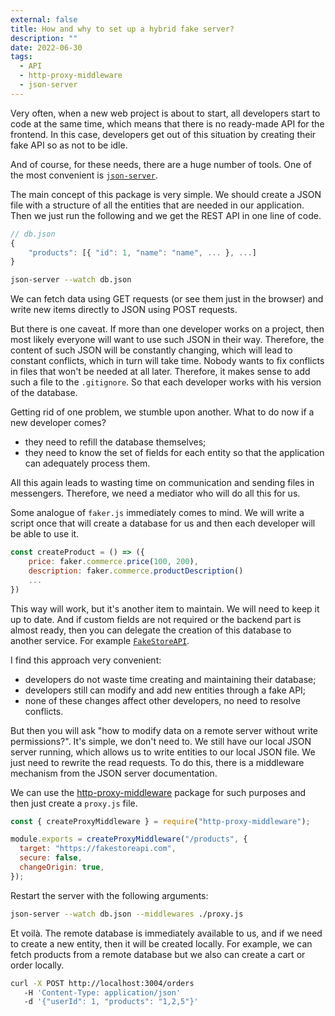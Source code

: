 ```yaml
---
external: false
title: How and why to set up a hybrid fake server?
description: ""
date: 2022-06-30
tags:
  - API
  - http-proxy-middleware
  - json-server
---
```


Very often, when a new web project is about to start, all developers start to code at the same time, which means that there is no ready-made API for the frontend. In this case, developers get out of this situation by creating their fake API so as not to be idle.

And of course, for these needs, there are a huge number of tools. One of the most convenient is [`json-server`](https://github.com/typicode/json-server).

The main concept of this package is very simple. We should create a JSON file with a structure of all the entities that are needed in our application. Then we just run the following and we get the REST API in one line of code.

```js
// db.json
{
    "products": [{ "id": 1, "name": "name", ... }, ...]
}
```

```bash
json-server --watch db.json
```

We can fetch data using GET requests (or see them just in the browser) and write new items directly to JSON using POST requests.

But there is one caveat. If more than one developer works on a project, then most likely everyone will want to use such JSON in their way. Therefore, the content of such JSON will be constantly changing, which will lead to constant conflicts, which in turn will take time. Nobody wants to fix conflicts in files that won't be needed at all later. Therefore, it makes sense to add such a file to the `.gitignore`. So that each developer works with his version of the database.

Getting rid of one problem, we stumble upon another. What to do now if a new developer comes?

- they need to refill the database themselves;
- they need to know the set of fields for each entity so that the application can adequately process them.

All this again leads to wasting time on communication and sending files in messengers. Therefore, we need a mediator who will do all this for us.

Some analogue of `faker.js` immediately comes to mind. We will write a script once that will create a database for us and then each developer will be able to use it.

```js
const createProduct = () => ({
    price: faker.commerce.price(100, 200),
    description: faker.commerce.productDescription()
    ...
})
```

This way will work, but it's another item to maintain. We will need to keep it up to date. And if custom fields are not required or the backend part is almost ready, then you can delegate the creation of this database to another service. For example [`FakeStoreAPI`](https://github.com/keikaavousi/fake-store-api).

I find this approach very convenient:

- developers do not waste time creating and maintaining their database;
- developers still can modify and add new entities through a fake API;
- none of these changes affect other developers, no need to resolve conflicts.

But then you will ask "how to modify data on a remote server without write permissions?". It's simple, we don't need to. We still have our local JSON server running, which allows us to write entities to our local JSON file. We just need to rewrite the read requests. To do this, there is a middleware mechanism from the JSON server documentation.

We can use the [http-proxy-middleware](https://github.com/chimurai/http-proxy-middleware) package for such purposes and then just create a `proxy.js` file.

```js
const { createProxyMiddleware } = require("http-proxy-middleware");

module.exports = createProxyMiddleware("/products", {
  target: "https://fakestoreapi.com",
  secure: false,
  changeOrigin: true,
});
```

Restart the server with the following arguments:

```bash
json-server --watch db.json --middlewares ./proxy.js
```

Et voilà. The remote database is immediately available to us, and if we need to create a new entity, then it will be created locally. For example, we can fetch products from a remote database but we also can create a cart or order locally.

```bash
curl -X POST http://localhost:3004/orders
   -H 'Content-Type: application/json'
   -d '{"userId": 1, "products": "1,2,5"}'
```
